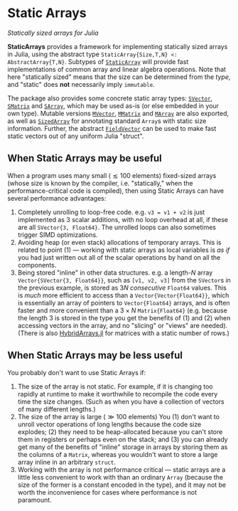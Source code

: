 # Static Arrays
*Statically sized arrays for Julia*

**StaticArrays** provides a framework for implementing statically sized arrays
in Julia, using the abstract type `StaticArray{Size,T,N} <: AbstractArray{T,N}`.
Subtypes of [`StaticArray`](@ref) will provide fast implementations of common array and
linear algebra operations. Note that here "statically sized" means that the
size can be determined from the *type*, and "static" does **not** necessarily
imply `immutable`.

The package also provides some concrete static array types: [`SVector`](@ref), [`SMatrix`](@ref)
and [`SArray`](@ref), which may be used as-is (or else embedded in your own type).
Mutable versions [`MVector`](@ref), [`MMatrix`](@ref) and [`MArray`](@ref) are also exported, as well
as [`SizedArray`](@ref) for annotating standard `Array`s with static size information.
Further, the abstract [`FieldVector`](@ref) can be used to make fast static vectors
out of any uniform Julia "struct".

## When Static Arrays may be useful

When a program uses many small ($\lesssim 100$ elements) fixed-sized arrays (whose size is known by the compiler, i.e. "statically," when the performance-critical code is compiled), then using Static Arrays can have several performance advantages:

1. Completely unrolling to loop-free code.  e.g. `v3 = v1 + v2` is just implemented as 3 scalar additions, with no loop overhead at all, if these are all `SVector{3, Float64}`.  The unrolled loops can also sometimes trigger SIMD optimizations.
2. Avoiding heap (or even stack) allocations of temporary arrays.  This is related to point (1) — working with static arrays as local variables is *as if* you had just written out all of the scalar operations by hand on all the components.
3. Being stored "inline" in other data structures.  e.g. a length-$N$ array `Vector{SVector{3, Float64}}`, such as `[v1, v2, v3]` from the `SVector`s in the previous example, is stored as $3N$ *consecutive* `Float64` values.  This is *much* more efficient to access than a `Vector{Vector{Float64}}`, which is essentially an array of pointers to `Vector{Float64}` arrays, and is often faster and more convenient than a $3 \times N$ `Matrix{Float64}` (e.g. because the length 3 is stored in the type you get the benefits of (1) and (2) when accessing vectors in the array, and no "slicing" or "views" are needed).  (There is also [HybridArrays.jl](https://github.com/JuliaArrays/HybridArrays.jl) for matrices with a static number of rows.)

## When Static Arrays may be less useful

You probably don't want to use Static Arrays if:

1. The size of the array is not static.  For example, if it is changing too rapidly at runtime to make it worthwhile to recompile the code every time the size changes.  (Such as when you have a collection of vectors of many different lengths.)
2. The size of the array is large ($\gg 100$ elements) You (1) don't want to unroll vector operations of long lengths because the code size explodes; (2) they need to be heap-allocated because you can't store them in registers or perhaps even on the stack; and (3) you can already get many of the benefits of "inline" storage in arrays by storing them as the columns of a `Matrix`, whereas you wouldn't want to store a large array inline in an arbitrary `struct`.
3. Working with the array is not performance critical — static arrays are a little less convenient to work with than an ordinary `Array` (because the size of the former is a constant encoded in the type), and it may not be worth the inconvenience for cases where performance is not paramount.
